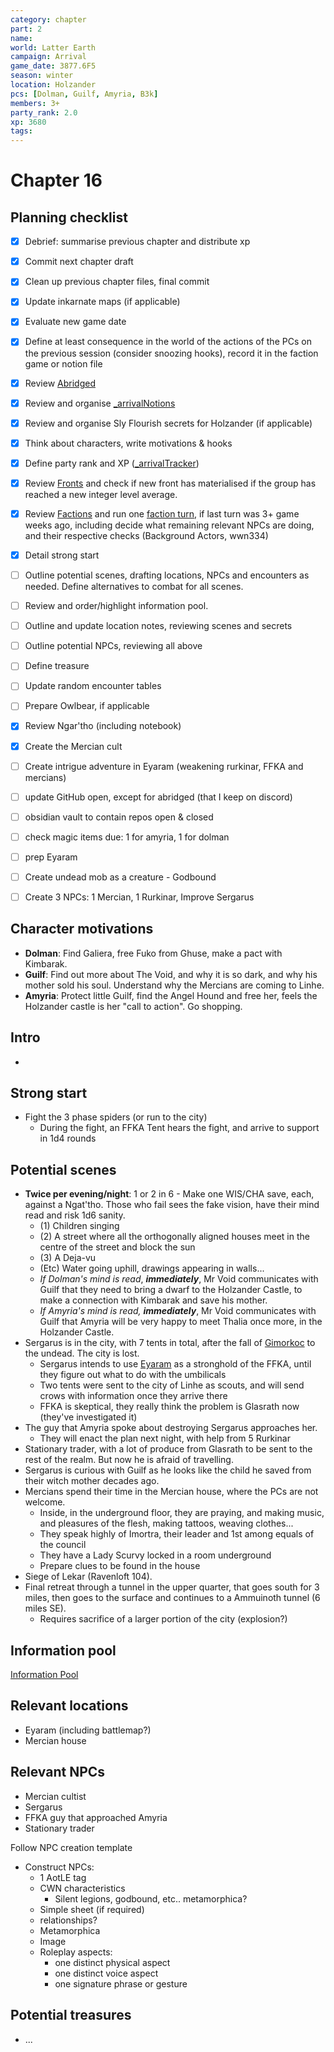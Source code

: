 ```yaml
---
category: chapter
part: 2
name: 
world: Latter Earth
campaign: Arrival
game_date: 3877.6F5
season: winter
location: Holzander
pcs: [Dolman, Guilf, Amyria, B3k]
members: 3+
party_rank: 2.0
xp: 3680
tags: 
---
```


# Chapter 16

## Planning checklist

- [x] Debrief: summarise previous chapter and distribute xp
- [x] Commit next chapter draft
- [x] Clean up previous chapter files, final commit
- [x] Update inkarnate maps (if applicable)
- [x] Evaluate new game date
- [x] Define at least consequence in the world of the actions of the PCs on the previous session (consider snoozing hooks), record it in the faction game or notion file
- [x] Review [Abridged](../context/abridged.md)
- [x] Review and organise [_arrivalNotions](campaign/arrival/_arrivalNotions.md)
- [x] Review and organise Sly Flourish secrets for Holzander (if applicable)
- [x] Think about characters, write motivations & hooks
- [x] Define party rank and XP ([_arrivalTracker](../_arrivalTracker.md))
- [x] Review [Fronts](../factions/_fronts.md) and check if new front has materialised if the group has reached a new integer level average.
- [x] Review [Factions](../factions/_factionGame.md) and run one [faction turn](../../../rules/factionRules.md), if last turn was 3+ game weeks ago, including decide what remaining relevant NPCs are doing, and their respective checks (Background Actors, wwn334)
- [x] Detail strong start
- [ ] Outline potential scenes, drafting locations, NPCs and encounters as needed. Define alternatives to combat for all scenes.
- [ ] Review and order/highlight information pool.
- [ ] Outline and update location notes, reviewing scenes and secrets
- [ ] Outline potential NPCs, reviewing all above
- [ ] Define treasure
- [ ] Update random encounter tables
- [ ] Prepare Owlbear, if applicable


- [x] Review Ngar'tho (including notebook)
- [x] Create the Mercian cult
- [ ] Create intrigue adventure in Eyaram (weakening rurkinar, FFKA and mercians)
- [ ] update GitHub open, except for abridged (that I keep on discord)
- [ ] obsidian vault to contain repos open & closed
- [ ] check magic items due: 1 for amyria, 1 for dolman
- [ ] prep Eyaram
- [ ] Create undead mob as a creature - Godbound
- [ ] Create 3 NPCs: 1 Mercian, 1 Rurkinar, Improve Sergarus

## Character motivations

- **Dolman**: Find Galiera, free Fuko from Ghuse, make a pact with Kimbarak.
- **Guilf**: Find out more about The Void, and why it is so dark, and why his mother sold his soul. Understand why the Mercians are coming to Linhe.
- **Amyria**: Protect little Guilf, find the Angel Hound and free her, feels the Holzander castle is her "call to action". Go shopping.

## Intro

- 

## Strong start

- Fight the 3 phase spiders (or run to the city)
	- During the fight, an FFKA Tent hears the fight, and arrive to support in 1d4 rounds

## Potential scenes

- **Twice per evening/night**: 1 or 2 in 6 - Make one WIS/CHA save, each, against a Ngat'tho. Those who fail sees the fake vision, have their mind read and risk 1d6 sanity.
	- (1) Children singing 
	- (2) A street where all the orthogonally aligned houses meet in the centre of the street and block the sun
	- (3) A Deja-vu
	- (Etc) Water going uphill, drawings appearing in walls...
	- *If Dolman's mind is read*, ***immediately***, Mr Void communicates with Guilf that they need to bring a dwarf to the Holzander Castle, to make a connection with Kimbarak and save his mother.
	- *If Amyria's mind is read, **immediately***, Mr Void communicates with Guilf that Amyria will be very happy to meet Thalia once more, in the Holzander Castle.
- Sergarus is in the city, with 7 tents in total, after the fall of [Gimorkoc](campaign/arrival/locations/gimorkoc.md) to the undead. The city is lost.
	- Sergarus intends to use [Eyaram](campaign/arrival/locations/eyaram.md) as a stronghold of the FFKA, until they figure out what to do with the umbilicals
	- Two tents were sent to the city of Linhe as scouts, and will send crows with information once they arrive there
	- FFKA is skeptical, they really think the problem is Glasrath now (they've investigated it)
- The guy that Amyria spoke about destroying Sergarus approaches her.
	- They will enact the plan next night, with help from 5 Rurkinar
- Stationary trader, with a lot of produce from Glasrath to be sent to the rest of the realm. But now he is afraid of travelling.
- Sergarus is curious with Guilf as he looks like the child he saved from their witch mother decades ago.
- Mercians spend their time in the Mercian house, where the PCs are not welcome.
	- Inside, in the underground floor, they are praying, and making music, and pleasures of the flesh, making tattoos, weaving clothes...
	- They speak highly of Imortra, their leader and 1st among equals of the council
	- They have a Lady Scurvy locked in a room underground
	- Prepare clues to be found in the house
- Siege of Lekar (Ravenloft 104).
- Final retreat through a tunnel in the upper quarter, that goes south for 3 miles, then goes to the surface and continues to a Ammuinoth tunnel (6 miles SE).
	- Requires sacrifice of a larger portion of the city (explosion?)

## Information pool

[Information Pool](../_informationPool.md)

## Relevant locations

- Eyaram (including battlemap?)
- Mercian house

## Relevant NPCs

- Mercian cultist
- Sergarus
- FFKA guy that approached Amyria
- Stationary trader

Follow NPC creation template
- Construct NPCs:
	- 1 AotLE tag
	- CWN characteristics 
		- Silent legions, godbound, etc.. metamorphica?
	- Simple sheet (if required)
	- relationships?
	- Metamorphica
	- Image
	- Roleplay aspects:
		- one distinct physical aspect
		- one distinct voice aspect
		- one signature phrase or gesture

## Potential treasures

- ...
